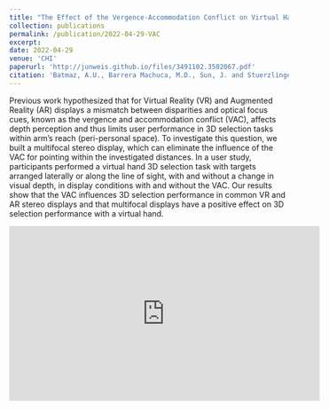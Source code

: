 ```yaml
---
title: "The Effect of the Vergence-Accommodation Conflict on Virtual Hand Pointing in Immersive Displays"
collection: publications
permalink: /publication/2022-04-29-VAC
excerpt:
date: 2022-04-29
venue: 'CHI'
paperurl: 'http://junweis.github.io/files/3491102.3502067.pdf'
citation: 'Batmaz, A.U., Barrera Machuca, M.D., Sun, J. and Stuerzlinger, W., 2022, April. The Effect of the Vergence-Accommodation Conflict on Virtual Hand Pointing in Immersive Displays. In CHI Conference on Human Factors in Computing Systems (pp. 1-15).'
---
```

Previous work hypothesized that for Virtual Reality (VR) and Augmented Reality (AR) displays a mismatch between disparities and optical focus cues, known as the vergence and accommodation conflict (VAC), affects depth perception and thus limits user performance in 3D selection tasks within arm’s reach (peri-personal space). To investigate this question, we built a multifocal stereo display, which can eliminate the influence of the VAC for pointing within the investigated distances. In a user study, participants performed a virtual hand 3D selection task with targets arranged laterally or along the line of sight, with and without a change in visual depth, in display conditions with and without the VAC. Our results show that the VAC influences 3D selection performance in common VR and AR stereo displays and that multifocal displays have a positive effect on 3D selection performance with a virtual hand.

<iframe width="560" height="315" src="https://www.youtube.com/embed/fAsukZ28bW8" title="YouTube video player" frameborder="0" allow="accelerometer; autoplay; clipboard-write; encrypted-media; gyroscope; picture-in-picture" allowfullscreen></iframe>
